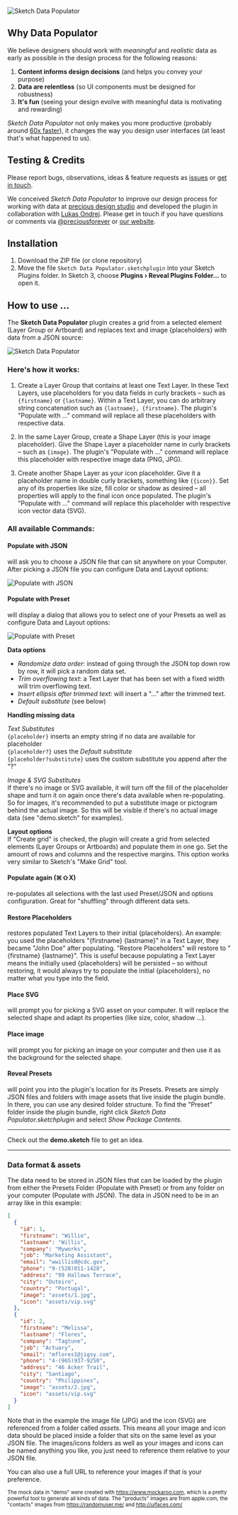 ![Sketch Data Populator](sketch-data-populator.png)

## Why Data Populator

We believe designers should work with _meaningful_ and _realistic_ data as early as possible in the design process for the following reasons:

1. **Content informs design decisions** (and helps you convey your purpose)
2. **Data are relentless** (so UI components must be designed for robustness)
3. **It's fun** (seeing your design evolve with meaningful data is motivating and rewarding)

_Sketch Data Populator_ not only makes you more productive (probably around [60x faster](https://vimeo.com/131896485)), it changes the way you design user interfaces (at least that's what happened to us).

## Testing & Credits

Please report bugs, observations, ideas & feature requests as [issues](https://github.com/preciousforever/sketch-data-populator/issues) or [get in touch](mailto:feedback@datapopulator.com).

We conceived _Sketch Data Populator_ to improve our design process for working with data at [precious design studio](http://precious-forever.com/) and developed the plugin in collaboration with [Lukas Ondrej](https://github.com/lukas77me). Please get in touch if you have questions or comments via [@preciousforever](https://twitter.com/preciousforever) or [our website](http://precious-forever.com/contact).

## Installation
1. Download the ZIP file (or clone repository)
2. Move the file ```Sketch Data Populator.sketchplugin``` into your Sketch Plugins folder. In Sketch 3, choose **Plugins › Reveal Plugins Folder…** to open it.

## How to use …

The **Sketch Data Populator** plugin creates a grid from a selected element (Layer Group or Artboard) and replaces text and image {placeholders} with data from a JSON source:

![Sketch Data Populator](sketch-data-populator.gif)

### Here's how it works:

1. Create a Layer Group that contains at least one Text Layer. In these Text Layers, use placeholders for you data fields in curly brackets – such as ```{firstname}``` or ```{lastname}```. Within a Text Layer, you can do arbitrary string concatenation such as ```{lastname}, {firstname}```. The plugin's "Populate with …" command will replace all these placeholders with respective data.

2. In the same Layer Group, create a Shape Layer (this is your image placeholder). Give the Shape Layer a placeholder name in curly brackets – such as ```{image}```. The plugin's "Populate with …" command will replace this placeholder with respective image data (PNG, JPG).

3. Create another Shape Layer as your icon placeholder. Give it a placeholder name in double curly brackets, something like ```{{icon}}```. Set any of its properties like size, fill color or shadow as desired – all properties will apply to the final icon once populated. The plugin's "Populate with …" command will replace this placeholder with respective icon vector data (SVG).

### All available Commands:

#### Populate with JSON
will ask you to choose a JSON file that can sit anywhere on your Computer. After picking a JSON file you can configure Data and Layout options:

![Populate with JSON](populate-with-json-dialog.png)

#### Populate with Preset
will display a dialog that allows you to select one of your Presets as well as configure Data and Layout options:

![Populate with Preset](populate-with-preset-dialog.png)

**Data options**  
* _Randomize data order_: instead of going through the JSON top down row by row, it will pick a random data set.  
* _Trim overflowing text_: a Text Layer that has been set with a fixed width will trim overflowing text.  
* _Insert ellipsis after trimmed text_: will insert a "…" after the trimmed text.  
* _Default substitute_ (see below)  

**Handling missing data**  

_Text Substitutes_  
`{placeholder}` inserts an empty string if no data are available for placeholder  
`{placeholder?}` uses the _Default substitute_  
`{placeholder?substitute}` uses the custom substitute you append after the "?"

_Image & SVG Substitutes_  
If there's no image or SVG available, it will turn off the fill of the placeholder shape and turn it on again once there's data available when re-populating. So for images, it's recommended to put a substitute image or pictogram behind the actual image. So this will be visible if there's no actual image data (see "demo.sketch" for examples).

**Layout options**  
If "Create grid" is checked, the plugin will create a grid from selected elements (Layer Groups or Artboards) and populate them in one go. Set the amount of rows and columns and the respective margins. This option works very similar to Sketch's "Make Grid" tool.

#### Populate again (⌘⇧X)
re-populates all selections with the last used Preset/JSON and options configuration. Great for "shuffling" through different data sets.

#### Restore Placeholders
restores populated Text Layers to their initial {placeholders}. An example: you used the placeholders "{firstname} {lastname}" in a Text Layer, they became "John Doe" after populating. "Restore Placeholders" will restore to "{firstname} {lastname}". This is useful because populating a Text Layer means the initially used {placeholders} will be persisted – so without restoring, it would always try to populate the initial {placeholders}, no matter what you type into the field.

#### Place SVG
will prompt you for picking a SVG asset on your computer. It will replace the selected shape and adapt its properties (like size, color, shadow …).

#### Place image
will prompt you for picking an image on your computer and then use it as the background for the selected shape.

#### Reveal Presets
will point you into the plugin's location for its Presets. Presets are simply JSON files and folders with image assets that live inside the plugin bundle. In there, you can use any desired folder structure. To find the "Preset" folder inside the plugin bundle, right click _Sketch Data Populator.sketchplugin_ and select _Show Package Contents_.

---

Check out the **demo.sketch** file to get an idea.

---

### Data format & assets

The data need to be stored in JSON files that can be loaded by the plugin from either the Presets Folder (Populate with Preset) or from any folder on your computer (Populate with JSON). The data in JSON need to be in an array like in this example:

```json
[
  {
    "id": 1,
    "firstname": "Willie",
    "lastname": "Willis",
    "company": "Myworks",
    "job": "Marketing Assistant",
    "email": "wwillis0@cdc.gov",
    "phone": "9-(528)011-1428",
    "address": "99 Hallows Terrace",
    "city": "Outeiro",
    "country": "Portugal",
    "image": "assets/1.jpg",
    "icon": "assets/vip.svg"
  },
  {
    "id": 2,
    "firstname": "Melissa",
    "lastname": "Flores",
    "company": "Tagtune",
    "job": "Actuary",
    "email": "mflores1@jigsy.com",
    "phone": "4-(965)937-9250",
    "address": "46 Acker Trail",
    "city": "Santiago",
    "country": "Philippines",
    "image": "assets/2.jpg",
    "icon": "assets/vip.svg"
  }
]
```

Note that in the example the image file (JPG) and the icon (SVG) are referenced from a folder called _assets_. This means all your image and icon data should be placed inside a folder that sits on the same level as your JSON file. The images/icons folders as well as your images and icons can be named anything you like, you just need to reference them relative to your JSON file.

You can also use a full URL to reference your images if that is your preference.

<sup>The mock data in "demo" were created with https://www.mockaroo.com, which is a pretty powerful tool to generate all kinds of data. The "products" images are from apple.com, the "contacts" images from https://randomuser.me/ and http://uifaces.com/</sup>
